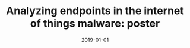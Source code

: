 ---
title: "Analyzing endpoints in the internet of things malware: poster"
collection: publications
permalink: /publication/2019-01-01-Analyzing-endpoints-in-the-internet-of-things-malware-poster
date: 2019-01-01
venue: 'In the proceedings of Proceedings of the 12th Conference on Security and Privacy in Wireless and Mobile Networks, WiSec 2019, Miami, Florida, USA, May 15-17, 2019'
paperurl: 'https://doi.org/10.1145/3317549.3326295'
citation: ' Jinchun Choi,  Afsah Anwar,  Hisham Alasmary,  Jeffrey Spaulding,  DaeHun Nyang,  David Mohaisen, &quot;Analyzing endpoints in the internet of things malware: poster.&quot; In the proceedings of Proceedings of the 12th Conference on Security and Privacy in Wireless and Mobile Networks, WiSec 2019, Miami, Florida, USA, May 15-17, 2019, 2019.'
---